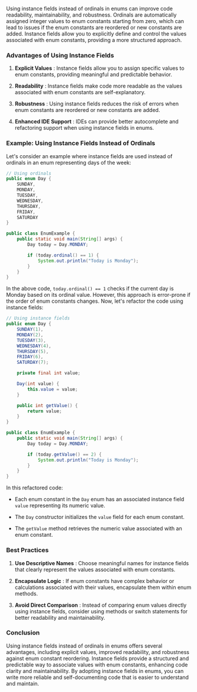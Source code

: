 Using instance fields instead of ordinals in enums can improve code readability, maintainability, and robustness. Ordinals are automatically assigned integer values to enum constants starting from zero, which can lead to issues if the enum constants are reordered or new constants are added. Instance fields allow you to explicitly define and control the values associated with enum constants, providing a more structured approach.

### Advantages of Using Instance Fields

1. **Explicit Values** : Instance fields allow you to assign specific values to enum constants, providing meaningful and predictable behavior.

2. **Readability** : Instance fields make code more readable as the values associated with enum constants are self-explanatory.

3. **Robustness** : Using instance fields reduces the risk of errors when enum constants are reordered or new constants are added.

4. **Enhanced IDE Support** : IDEs can provide better autocomplete and refactoring support when using instance fields in enums.

### Example: Using Instance Fields Instead of Ordinals

Let's consider an example where instance fields are used instead of ordinals in an enum representing days of the week:

```java
// Using ordinals
public enum Day {
    SUNDAY,
    MONDAY,
    TUESDAY,
    WEDNESDAY,
    THURSDAY,
    FRIDAY,
    SATURDAY
}

public class EnumExample {
    public static void main(String[] args) {
        Day today = Day.MONDAY;

        if (today.ordinal() == 1) {
            System.out.println("Today is Monday");
        }
    }
}
```

In the above code, `today.ordinal() == 1` checks if the current day is Monday based on its ordinal value. However, this approach is error-prone if the order of enum constants changes.
Now, let's refactor the code using instance fields:

```java
// Using instance fields
public enum Day {
    SUNDAY(1),
    MONDAY(2),
    TUESDAY(3),
    WEDNESDAY(4),
    THURSDAY(5),
    FRIDAY(6),
    SATURDAY(7);

    private final int value;

    Day(int value) {
        this.value = value;
    }

    public int getValue() {
        return value;
    }
}

public class EnumExample {
    public static void main(String[] args) {
        Day today = Day.MONDAY;

        if (today.getValue() == 2) {
            System.out.println("Today is Monday");
        }
    }
}
```

In this refactored code:

- Each enum constant in the `Day` enum has an associated instance field `value` representing its numeric value.

- The `Day` constructor initializes the `value` field for each enum constant.

- The `getValue` method retrieves the numeric value associated with an enum constant.

### Best Practices

1. **Use Descriptive Names** : Choose meaningful names for instance fields that clearly represent the values associated with enum constants.

2. **Encapsulate Logic** : If enum constants have complex behavior or calculations associated with their values, encapsulate them within enum methods.

3. **Avoid Direct Comparison** : Instead of comparing enum values directly using instance fields, consider using methods or switch statements for better readability and maintainability.

### Conclusion

Using instance fields instead of ordinals in enums offers several advantages, including explicit values, improved readability, and robustness against enum constant reordering. Instance fields provide a structured and predictable way to associate values with enum constants, enhancing code clarity and maintainability. By adopting instance fields in enums, you can write more reliable and self-documenting code that is easier to understand and maintain.

